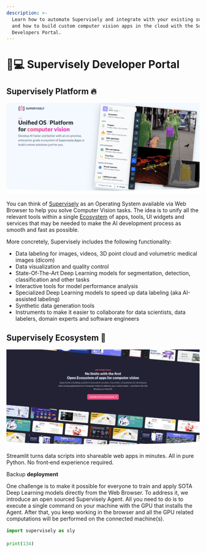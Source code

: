 ```yaml
---
description: >-
  Learn how to automate Supervisely and integrate with your existing software
  and how to build custom computer vision apps in the cloud with the Supervisely
  Developers Portal.
---
```


# 👨💻 Supervisely Developer Portal

## Supervisely Platform 🔥

![](<.gitbook/assets/Screenshot 2022-07-08 at 16.00.06.png>)

You can think of [Supervisely](https://supervise.ly/) as an Operating System available via Web Browser to help you solve Computer Vision tasks. The idea is to unify all the relevant tools within a single [Ecosystem](https://ecosystem.supervise.ly/) of apps, tools, UI widgets and services that may be needed to make the AI development process as smooth and fast as possible.

More concretely, Supervisely includes the following functionality:

* Data labeling for images, videos, 3D point cloud and volumetric medical images (dicom)
* Data visualization and quality control
* State-Of-The-Art Deep Learning models for segmentation, detection, classification and other tasks
* Interactive tools for model performance analysis
* Specialized Deep Learning models to speed up data labeling (aka AI-assisted labeling)
* Synthetic data generation tools
* Instruments to make it easier to collaborate for data scientists, data labelers, domain experts and software engineers

## Supervisely Ecosystem 🎉

![](.gitbook/assets/image.png)



Streamlit turns data scripts into shareable web apps in minutes. All in pure Python. No front‑end experience required.



Backup **deployment**

One challenge is to make it possible for everyone to train and apply SOTA Deep Learning models directly from the Web Browser. To address it, we introduce an open sourced Supervisely Agent. All you need to do is to execute a single command on your machine with the GPU that installs the Agent. After that, you keep working in the browser and all the GPU related computations will be performed on the connected machine(s).



```python
import supervisely as sly

print(134)
```
